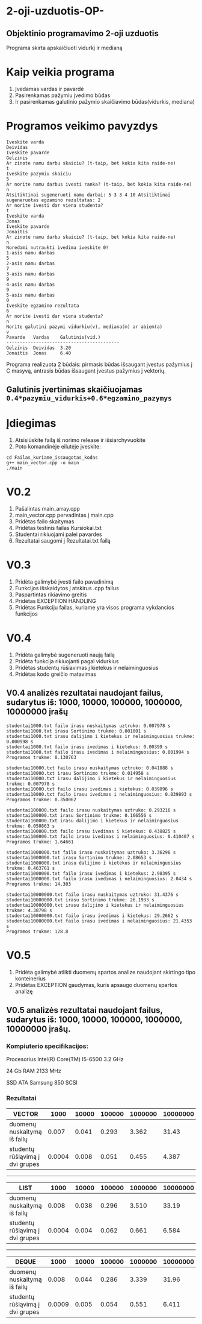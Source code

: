# 2-oji-uzduotis-OP-
Objektinio programavimo 2-oji uzduotis
------------------------------------------------
Programa skirta apskaičiuoti vidurkį ir medianą

# Kaip veikia programa

  1. Įvedamas vardas ir pavardė
  2. Pasirenkamas pažymiu įvedimo būdas
  3. Ir pasirenkamas galutinio pažymio skaičiavimo būdas(vidurkis, mediana)

# Programos veikimo pavyzdys

```shell
Iveskite varda
Deividas
Iveskite pavarde
Gelzinis
Ar zinote namu darbu skaiciu? (t-taip, bet kokia kita raide-ne)
t
Iveskite pazymiu skaiciu
5
Ar norite namu darbus ivesti ranka? (t-taip, bet kokia kita raide-ne)
n
Atsitiktinai sugeneruoti namu darbai: 5 3 3 4 10 Atsitiktinai sugeneruotas egzamino rezultatas: 2
Ar norite ivesti dar viena studenta?
t
Iveskite varda
Jonas
Iveskite pavarde
Jonaitis
Ar zinote namu darbu skaiciu? (t-taip, bet kokia kita raide-ne)
n
Noredami nutraukti ivedima iveskite 0!
1-asis namu darbas
5
2-asis namu darbas
7
3-asis namu darbas
9
4-asis namu darbas
9
5-asis namu darbas
0
Iveskite egzamino rezultata
6
Ar norite ivesti dar viena studenta?
n
Norite galutini pazymi vidurkiu(v), mediana(m) ar abiem(a)
v
Pavarde   Vardas    Galutinis(vid.)
------------------------------------------
Gelzinis  Deividas  3.20
Jonaitis  Jonas     6.40
```
Programa realizuota 2 būdais: pirmasis būdas išsaugant įvestus pažymius į C masyvą, antrasis būdas išsaugant įvestus pažymius į vektorių.

## Galutinis įvertinimas skaičiuojamas `0.4*pazymiu_vidurkis+0.6*egzamino_pazymys`

# Įdiegimas
 1. Atsisiūskite failą iš norimo release ir išsiarchyvuokite
 2. Poto komandinėje eilutėje įveskite:
```shell
cd Failas_kuriame_issaugotas_kodas
g++ main_vector.cpp -o main
./main
```
# V0.2

 1. Pašalintas main_array.cpp
 2. main_vector.cpp pervadintas į main.cpp
 3. Pridėtas failo skaitymas
 4. Pridėtas testinis failas Kursiokai.txt
 5. Studentai rikiuojami palei pavardes
 6. Rezultatai saugomi į Rezultatai.txt failą

# V0.3

 1. Pridėta galimybė įvesti failo pavadinimą
 2. Funkcijos išskaidytos į atskirus .cpp failus
 3. Paspartintas rikiavimo greitis
 4. Pridėtas EXCEPTION HANDLING
 5. Pridėtas Funkciju failas, kuriame yra visos programa vykdancios funkcijos

# V0.4 
  
 1. Pridėta galimybė sugeneruoti naują failą
 2. Pridėta funkcija rikiuojanti pagal vidurkius
 3. Pridėtas studentų rūšiavimas į kietekus ir nelaiminguosius
 4. Pridėtas kodo greičio matavimas

## V0.4 analizės rezultatai naudojant failus, sudarytus iš: 1000, 10000, 100000, 1000000, 10000000 įrašų

```shell
studentai1000.txt failo irasu nuskaitymas uztruko: 0.007978 s
studentai1000.txt irasu Sortinimo trukme: 0.001001 s
studentai1000.txt irasu dalijimo i kietekus ir nelaiminguosius trukme: 0.000998 s
studentai1000.txt failo irasu ivedimas i kietekus: 0.00399 s
studentai1000.txt failo irasu ivedimas i nelaiminguosius: 0.001994 s
Programos trukme: 0.130763
```
```shell
studentai10000.txt failo irasu nuskaitymas uztruko: 0.041888 s
studentai10000.txt irasu Sortinimo trukme: 0.014958 s
studentai10000.txt irasu dalijimo i kietekus ir nelaiminguosius trukme: 0.007978 s
studentai10000.txt failo irasu ivedimas i kietekus: 0.039896 s
studentai10000.txt failo irasu ivedimas i nelaiminguosius: 0.039893 s
Programos trukme: 0.350062
```
```shell
studentai100000.txt failo irasu nuskaitymas uztruko: 0.293216 s
studentai100000.txt irasu Sortinimo trukme: 0.166556 s
studentai100000.txt irasu dalijimo i kietekus ir nelaiminguosius trukme: 0.050863 s
studentai100000.txt failo irasu ivedimas i kietekus: 0.438825 s
studentai100000.txt failo irasu ivedimas i nelaiminguosius: 0.410407 s
Programos trukme: 1.64661
```
```shell
studentai1000000.txt failo irasu nuskaitymas uztruko: 3.36296 s
studentai1000000.txt irasu Sortinimo trukme: 2.08653 s
studentai1000000.txt irasu dalijimo i kietekus ir nelaiminguosius trukme: 0.463761 s
studentai1000000.txt failo irasu ivedimas i kietekus: 2.98395 s
studentai1000000.txt failo irasu ivedimas i nelaiminguosius: 2.0434 s
Programos trukme: 14.303
```
```shell
studentai10000000.txt failo irasu nuskaitymas uztruko: 31.4376 s
studentai10000000.txt irasu Sortinimo trukme: 26.1933 s
studentai10000000.txt irasu dalijimo i kietekus ir nelaiminguosius trukme: 4.38798 s
studentai10000000.txt failo irasu ivedimas i kietekus: 29.2662 s
studentai10000000.txt failo irasu ivedimas i nelaiminguosius: 21.4353 s
Programos trukme: 128.8
```
# V0.5 
  
 1. Pridėta galimybė atlikti duomenų spartos analize naudojant skirtingo tipo konteinerius
 2. Pridėtas EXCEPTION gaudymas, kuris apsaugo duomenų spartos analizę

## V0.5 analizės rezultatai naudojant failus, sudarytus iš: 1000, 10000, 100000, 1000000, 10000000 įrašų.
### Kompiuterio specifikacijos: 

  Procesorius Intel(R) Core(TM) I5-6500 3.2 GHz
  
  24 Gb RAM 2133 MHz
  
  SSD ATA Samsung 850 SCSI
  
### Rezultatai

VECTOR                          |  1000  | 10000 | 100000 | 1000000 | 10000000 |
--------------------------------|--------|-------|--------|---------|----------|
duomenų nuskaitymą iš failų     | 0.007  | 0.041 | 0.293  |  3.362  |   31.43  |
studentų rūšiąvimą į dvi grupes | 0.0004 | 0.008 | 0.051  |  0.455  |   4.387  |
--------------------------------------------------------------------------------
LIST                            |  1000  | 10000 | 100000 | 1000000 | 10000000 |
--------------------------------|--------|-------|--------|---------|----------|
duomenų nuskaitymą iš failų     | 0.008  | 0.038 | 0.296  |  3.510  |   33.19  |
studentų rūšiąvimą į dvi grupes | 0.0004 | 0.004 | 0.062  |  0.661  |   6.584  |
--------------------------------------------------------------------------------
DEQUE                           |  1000  | 10000 | 100000 | 1000000 | 10000000 |
--------------------------------|--------|-------|--------|---------|----------|
duomenų nuskaitymą iš failų     | 0.008  | 0.044 | 0.286  |  3.339  |   31.96  |
studentų rūšiąvimą į dvi grupes | 0.0009 | 0.005 | 0.054  |  0.551  |   6.411  |


